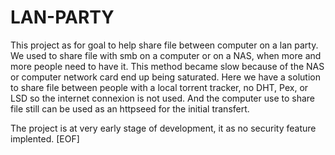 # LAN-PARTY

This project as for goal to help share file between computer on a lan party.
We used to share file with smb  on a computer or on a NAS, when more and more people need to have it.
This method became slow because of the NAS or computer network card end up being saturated.
Here we have a solution to share file between people with a local torrent tracker, no DHT, Pex, or LSD so the internet connexion is not used.
And the computer use to share file still can be used as an httpseed for the initial transfert.

The project is at very early stage of development, it as no security feature implented.
[EOF]